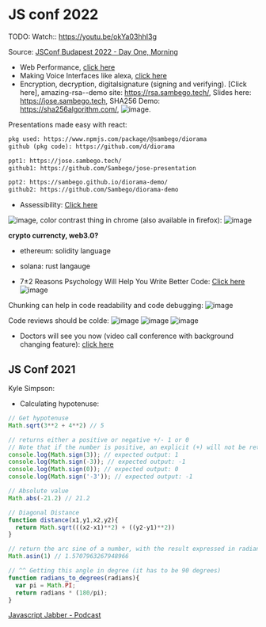 # JS conf 2022

TODO: Watch:: https://youtu.be/okYa03hhI3g

Source: [JSConf Budapest 2022 - Day One, Morning](https://youtu.be/z4JnSGupxUs)

- Web Performance, [click here](conf-web-performance.md)
- Making Voice Interfaces like alexa, [click here](https://youtu.be/z4JnSGupxUs?t=7774)
- Encryption, decryption, digitalsignature (signing and verifying). [Click here], amazing-rsa--demo site: https://rsa.sambego.tech/, Slides here: https://jose.sambego.tech, SHA256 Demo: https://sha256algorithm.com/, ![image](https://user-images.githubusercontent.com/31458531/173990306-d3fda291-4221-48d8-b4b8-ccfeeabfb854.png).

Presentations made easy with react: 

```txt
pkg used: https://www.npmjs.com/package/@sambego/diorama
github (pkg code): https://github.com/d/diorama

ppt1: https://jose.sambego.tech/
github1: https://github.com/Sambego/jose-presentation

ppt2: https://sambego.github.io/diorama-demo/
github2: https://github.com/Sambego/diorama-demo
```
- Assessibility: [Click here](https://youtu.be/z4JnSGupxUs?t=13691)

![image](https://user-images.githubusercontent.com/31458531/173996672-21622eb5-b5d6-4796-9fbe-05fd6551237b.png), color contrast thing in chrome (also available in firefox): ![image](https://user-images.githubusercontent.com/31458531/174000230-0d547409-ce7d-4b16-b727-0a50412d626c.png)



**crypto currencty, web3.0?**

- ethereum: solidity language
- solana: rust langauge

 - 7±2 Reasons Psychology Will Help You Write Better Code: [Click here](https://www.youtube.com/watch?v=z4JnSGupxUs&t=16559s) ![image](https://user-images.githubusercontent.com/31458531/174287089-c2ff8b19-a122-4396-83a5-39428e9d5c45.png)

Chunking can help in code readability and code debugging: ![image](https://user-images.githubusercontent.com/31458531/174288314-f0b7f507-3b0d-4cc9-8d7a-cc00e887fa68.png)

Code reviews should be colde: ![image](https://user-images.githubusercontent.com/31458531/174290041-965d591b-096f-4e7f-8bef-80766b4fd36f.png)
![image](https://user-images.githubusercontent.com/31458531/174290103-5f37ee84-6165-4ca9-8e27-fe9e99fc1ae3.png)
![image](https://user-images.githubusercontent.com/31458531/174290446-8250f18a-00f6-4fa3-b765-a8b1a5346211.png)

- Doctors will see you now (video call conference with background changing feature): [click here](https://www.youtube.com/watch?v=z4JnSGupxUs&t=18340s)



## JS Conf 2021

Kyle Simpson:
- Calculating hypotenuse:

```js
// Get hypotenuse
Math.sqrt(3**2 + 4**2) // 5

// returns either a positive or negative +/- 1 or 0
// Note that if the number is positive, an explicit (+) will not be returned.
console.log(Math.sign(3)); // expected output: 1
console.log(Math.sign(-3)); // expected output: -1
console.log(Math.sign(0)); // expected output: 0
console.log(Math.sign('-3')); // expected output: -1

// Absolute value
Math.abs(-21.2) // 21.2

// Diagonal Distance
function distance(x1,y1,x2,y2){
  return Math.sqrt(((x2-x1)**2) + ((y2-y1)**2))
}
```

```js
// return the arc sine of a number, with the result expressed in radians
Math.asin(1) // 1.5707963267948966

// ^^ Getting this angle in degree (it has to be 90 degrees)
function radians_to_degrees(radians){
  var pi = Math.PI;
  return radians * (180/pi);
}
```

[Javascript Jabber - Podcast](https://javascriptjabber.com/)


